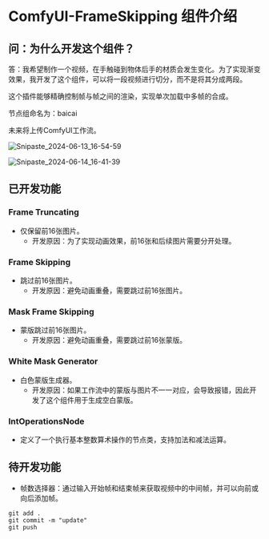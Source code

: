 # ComfyUI-FrameSkipping 组件介绍

## 问：为什么开发这个组件？
答：我希望制作一个视频，在手触碰到物体后手的材质会发生变化。为了实现渐变效果，我开发了这个组件，可以将一段视频进行切分，而不是将其分成两段。

这个插件能够精确控制帧与帧之间的渲染，实现单次加载中多帧的合成。

节点组命名为：baicai

未来将上传ComfyUI工作流。

![Snipaste_2024-06-13_16-54-59](https://github.com/baicai99/ComfyUI-FrameSkipping/assets/101706274/619d209c-5337-43b8-a57b-0474f7496a21)

![Snipaste_2024-06-14_16-41-39](https://github.com/baicai99/ComfyUI-FrameSkipping/assets/101706274/030c30c3-132b-4741-b388-9406abc9c1a7)

## 已开发功能

### Frame Truncating
- 仅保留前16张图片。
  - 开发原因：为了实现动画效果，前16张和后续图片需要分开处理。

### Frame Skipping
- 跳过前16张图片。
  - 开发原因：避免动画重叠，需要跳过前16张图片。

### Mask Frame Skipping
- 蒙版跳过前16张图片。
  - 开发原因：避免动画重叠，需要跳过前16张蒙版。

### White Mask Generator
- 白色蒙版生成器。
  - 开发原因：如果工作流中的蒙版与图片不一一对应，会导致报错，因此开发了这个组件用于生成空白蒙版。

### IntOperationsNode
- 定义了一个执行基本整数算术操作的节点类，支持加法和减法运算。

## 待开发功能
- 帧数选择器：通过输入开始帧和结束帧来获取视频中的中间帧，并可以向前或向后添加帧。

```git
git add .
git commit -m "update"
git push
```